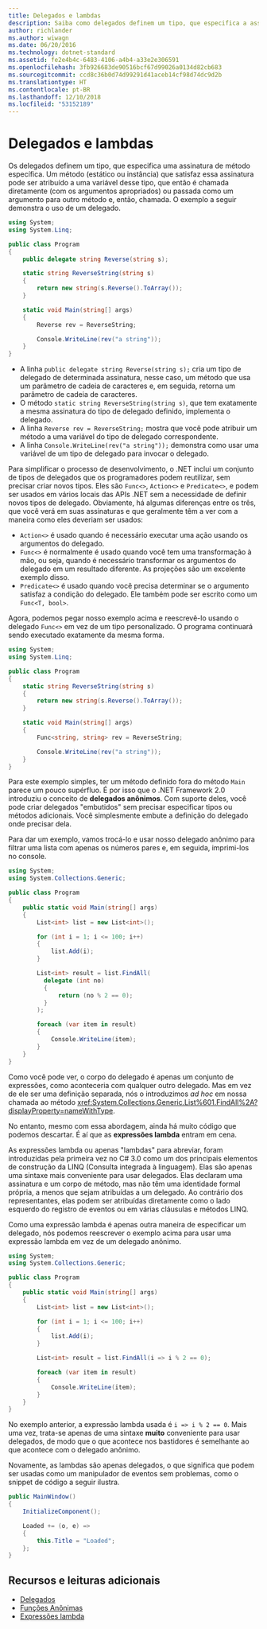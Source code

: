 ```yaml
---
title: Delegados e lambdas
description: Saiba como delegados definem um tipo, que especifica a assinatura de um método específico, que pode ser chamado diretamente ou passado para outro método e, em seguida, chamado.
author: richlander
ms.author: wiwagn
ms.date: 06/20/2016
ms.technology: dotnet-standard
ms.assetid: fe2e4b4c-6483-4106-a4b4-a33e2e306591
ms.openlocfilehash: 3fb926683de90516bcf67d99026a0134d82cb683
ms.sourcegitcommit: ccd8c36b0d74d99291d41aceb14cf98d74dc9d2b
ms.translationtype: HT
ms.contentlocale: pt-BR
ms.lasthandoff: 12/10/2018
ms.locfileid: "53152189"
---
```

# <a name="delegates-and-lambdas"></a>Delegados e lambdas

Os delegados definem um tipo, que especifica uma assinatura de método específica. Um método (estático ou instância) que satisfaz essa assinatura pode ser atribuído a uma variável desse tipo, que então é chamada diretamente (com os argumentos apropriados) ou passada como um argumento para outro método e, então, chamada. O exemplo a seguir demonstra o uso de um delegado.

```csharp
using System;
using System.Linq;

public class Program
{
    public delegate string Reverse(string s);

    static string ReverseString(string s)
    {
        return new string(s.Reverse().ToArray());
    }

    static void Main(string[] args)
    {
        Reverse rev = ReverseString;

        Console.WriteLine(rev("a string"));
    }
}
```

* A linha `public delegate string Reverse(string s);` cria um tipo de delegado de determinada assinatura, nesse caso, um método que usa um parâmetro de cadeia de caracteres e, em seguida, retorna um parâmetro de cadeia de caracteres.
* O método `static string ReverseString(string s)`, que tem exatamente a mesma assinatura do tipo de delegado definido, implementa o delegado.
* A linha `Reverse rev = ReverseString;` mostra que você pode atribuir um método a uma variável do tipo de delegado correspondente.
* A linha `Console.WriteLine(rev("a string"));` demonstra como usar uma variável de um tipo de delegado para invocar o delegado.

Para simplificar o processo de desenvolvimento, o .NET inclui um conjunto de tipos de delegados que os programadores podem reutilizar, sem precisar criar novos tipos. Eles são `Func<>`, `Action<>` e `Predicate<>`, e podem ser usados em vários locais das APIs .NET sem a necessidade de definir novos tipos de delegado. Obviamente, há algumas diferenças entre os três, que você verá em suas assinaturas e que geralmente têm a ver com a maneira como eles deveriam ser usados:

*   `Action<>` é usado quando é necessário executar uma ação usando os argumentos do delegado.
*   `Func<>` é normalmente é usado quando você tem uma transformação à mão, ou seja, quando é necessário transformar os argumentos do delegado em um resultado diferente. As projeções são um excelente exemplo disso.
*   `Predicate<>` é usado quando você precisa determinar se o argumento satisfaz a condição do delegado. Ele também pode ser escrito como um `Func<T, bool>`.

Agora, podemos pegar nosso exemplo acima e reescrevê-lo usando o delegado `Func<>` em vez de um tipo personalizado. O programa continuará sendo executado exatamente da mesma forma.

```csharp
using System;
using System.Linq;

public class Program
{
    static string ReverseString(string s)
    {
        return new string(s.Reverse().ToArray());
    }

    static void Main(string[] args)
    {
        Func<string, string> rev = ReverseString;

        Console.WriteLine(rev("a string"));
    }
}
```

Para este exemplo simples, ter um método definido fora do método `Main` parece um pouco supérfluo. É por isso que o .NET Framework 2.0 introduziu o conceito de **delegados anônimos**. Com suporte deles, você pode criar delegados "embutidos" sem precisar especificar tipos ou métodos adicionais. Você simplesmente embute a definição do delegado onde precisar dela.

Para dar um exemplo, vamos trocá-lo e usar nosso delegado anônimo para filtrar uma lista com apenas os números pares e, em seguida, imprimi-los no console.

```csharp
using System;
using System.Collections.Generic;

public class Program
{
    public static void Main(string[] args)
    {
        List<int> list = new List<int>();

        for (int i = 1; i <= 100; i++)
        {
            list.Add(i);
        }

        List<int> result = list.FindAll(
          delegate (int no)
          {
              return (no % 2 == 0);
          }
        );

        foreach (var item in result)
        {
            Console.WriteLine(item);
        }
    }
}
```

Como você pode ver, o corpo do delegado é apenas um conjunto de expressões, como aconteceria com qualquer outro delegado. Mas em vez de ele ser uma definição separada, nós o introduzimos _ad hoc_ em nossa chamada ao método <xref:System.Collections.Generic.List%601.FindAll%2A?displayProperty=nameWithType>.

No entanto, mesmo com essa abordagem, ainda há muito código que podemos descartar. É aí que as **expressões lambda** entram em cena.

As expressões lambda ou apenas "lambdas" para abreviar, foram introduzidas pela primeira vez no C# 3.0 como um dos principais elementos de construção da LINQ (Consulta integrada à linguagem). Elas são apenas uma sintaxe mais conveniente para usar delegados. Elas declaram uma assinatura e um corpo de método, mas não têm uma identidade formal própria, a menos que sejam atribuídas a um delegado. Ao contrário dos representantes, elas podem ser atribuídas diretamente como o lado esquerdo do registro de eventos ou em várias cláusulas e métodos LINQ.

Como uma expressão lambda é apenas outra maneira de especificar um delegado, nós podemos reescrever o exemplo acima para usar uma expressão lambda em vez de um delegado anônimo.

```csharp
using System;
using System.Collections.Generic;

public class Program
{
    public static void Main(string[] args)
    {
        List<int> list = new List<int>();

        for (int i = 1; i <= 100; i++)
        {
            list.Add(i);
        }

        List<int> result = list.FindAll(i => i % 2 == 0);

        foreach (var item in result)
        {
            Console.WriteLine(item);
        }
    }
}
```

No exemplo anterior, a expressão lambda usada é `i => i % 2 == 0`. Mais uma vez, trata-se apenas de uma sintaxe **muito** conveniente para usar delegados, de modo que o que acontece nos bastidores é semelhante ao que acontece com o delegado anônimo.

Novamente, as lambdas são apenas delegados, o que significa que podem ser usadas como um manipulador de eventos sem problemas, como o snippet de código a seguir ilustra.

```csharp
public MainWindow()
{
    InitializeComponent();

    Loaded += (o, e) =>
    {
        this.Title = "Loaded";
    };
}
```

## <a name="further-reading-and-resources"></a>Recursos e leituras adicionais

*   [Delegados](../../docs/csharp/programming-guide/delegates/index.md)
*   [Funções Anônimas](../../docs/csharp/programming-guide/statements-expressions-operators/anonymous-functions.md)
*   [Expressões lambda](../../docs/csharp/programming-guide/statements-expressions-operators/lambda-expressions.md)
